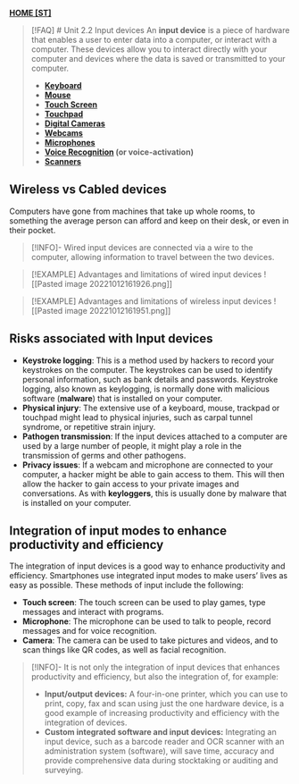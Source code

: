 **[HOME [ST]](INTCOM11.md#^MIDCH2)**

>[!FAQ] # Unit 2.2 Input devices
>An **input device** is a piece of hardware that enables a user to enter data into a computer, or interact with a computer. These devices allow you to interact directly with your computer and devices where the data is saved or transmitted to your computer.
>- **[Keyboard](Keyboard.md)**
>- **[Mouse](Mouse.md)**
>- **[Touch Screen](Touch%20Screen.md)**
>- **[Touchpad](Touchpad.md)**
>- **[Digital Cameras](Digital%20Cameras.md)**
>- **[Webcams](Webcams.md)**
>- **[Microphones](Microphones.md)**
>- **[Voice Recognition](Voice%20Recognition.md) (or voice-activation)**
>- **[Scanners](Scanners.md)**

## Wireless vs Cabled devices
Computers have gone from machines that take up whole rooms, to something the average person can afford and keep on their desk, or even in their pocket.
>[!INFO]-
>Wired input devices are connected via a wire to the computer, allowing information to travel between the two devices.

>[!EXAMPLE] Advantages and limitations of wired input devices
>![[Pasted image 20221012161926.png]]

>[!EXAMPLE] Advantages and limitations of wireless input devices
>![[Pasted image 20221012161951.png]]

## Risks associated with Input devices
-   **Keystroke logging**: This is a method used by hackers to record your keystrokes on the computer. The keystrokes can be used to identify personal information, such as bank details and passwords. Keystroke logging, also known as keylogging, is normally done with malicious software (**malware**) that is installed on your computer.
-   **Physical injury**: The extensive use of a keyboard, mouse, trackpad or touchpad might lead to physical injuries, such as carpal tunnel syndrome, or repetitive strain injury.
-   **Pathogen transmission**: If the input devices attached to a computer are used by a large number of people, it might play a role in the transmission of germs and other pathogens.
-   **Privacy issues**: If a webcam and microphone are connected to your computer, a hacker might be able to gain access to them. This will then allow the hacker to gain access to your private images and conversations. As with **keyloggers**, this is usually done by malware that is installed on your computer.

## Integration of input modes to enhance productivity and efficiency
The integration of input devices is a good way to enhance productivity and efficiency. Smartphones use integrated input modes to make users’ lives as easy as possible. These methods of input include the following:
-   **Touch screen**: The touch screen can be used to play games, type messages and interact with programs.
-   **Microphone**: The microphone can be used to talk to people, record messages and for voice recognition.
-   **Camera**: The camera can be used to take pictures and videos, and to scan things like QR codes, as well as facial recognition.

>[!INFO]-
>It is not only the integration of input devices that enhances productivity and efficiency, but also the integration of, for example:
>-   **Input/output devices:** A four-in-one printer, which you can use to print, copy, fax and scan using just the one hardware device, is a good example of increasing productivity and efficiency with the integration of devices.
>-   **Custom integrated software and input devices:** Integrating an input device, such as a barcode reader and OCR scanner with an administration system (software), will save time, accuracy and provide comprehensive data during stocktaking or auditing and surveying.